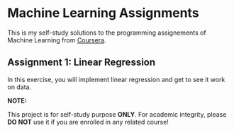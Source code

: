 # Machine Learning Assignments

This is my self-study solutions to the programming assignements of Machine Learning from [Coursera](https://www.coursera.org/learn/machine-learning).

## Assignment 1: Linear Regression

In this exercise, you will implement linear regression and get to see it work on data.

**NOTE:**

This project is for self-study purpose **ONLY**. For academic integrity, please **DO NOT** use it if you are enrolled in any related course!
